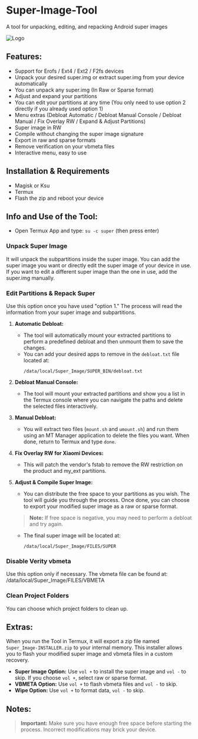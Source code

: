 # Super-Image-Tool
A tool for unpacking, editing, and repacking Android super images

![Logo](https://blogger.googleusercontent.com/img/b/R29vZ2xl/AVvXsEjbQ1TBn8msSrl5RH_B2Hq45bzY-LKxOvg15kT76a6DWSkVgQdnRRQhQ3iyo9hNi_WeCRmaVbblhstYAjvWZ6R5nTlqhSfaM7hbBGP8ABFnxbXi_enfiYm0uiPHMbn6XNlepiw6fhwYgtPpsOpZO8GTMKqrg16fgEqS7-1Q1yXz_1u6fSiWG44_wNgguQlq/s706/IMG_2024_07_27_084732.png)

## Features:
- Support for Erofs / Ext4 / Ext2 / F2fs devices
- Unpack your desired super.img or extract super.img from your device automatically
- You can unpack any super.img (In Raw or Sparse format)
- Adjust and expand your partitions
- You can edit your partitions at any time (You only need to use option 2 directly if you already used option 1)
- Menu extras (Debloat Automatic / Debloat Manual Console / Debloat Manual / Fix Overlay RW / Expand & Adjust Partitions)
- Super image in RW
- Compile without changing the super image signature
- Export in raw and sparse formats
- Remove verification on your vbmeta files
- Interactive menu, easy to use

## Installation & Requirements
- Magisk or Ksu
- Termux
- Flash the zip and reboot your device

## Info and Use of the Tool:
- Open Termux App and type: `su -c super` (then press enter)

### Unpack Super Image
It will unpack the subpartitions inside the super image. You can add the super image you want or directly edit the super image of your device in use. If you want to edit a different super image than the one in use, add the super.img manually.

### Edit Partitions & Repack Super
Use this option once you have used "option 1." The process will read the information from your super image and subpartitions.

1. **Automatic Debloat:**
   - The tool will automatically mount your extracted partitions to perform a predefined debloat and then unmount them to save the changes.
   - You can add your desired apps to remove in the `debloat.txt` file located at:
     ```
     /data/local/Super_Image/SUPER_BIN/debloat.txt
     ```

2. **Debloat Manual Console:**
   - The tool will mount your extracted partitions and show you a list in the Termux console where you can navigate the paths and delete the selected files interactively.

3. **Manual Debloat:**
   - You will extract two files (`mount.sh` and `umount.sh`) and run them using an MT Manager application to delete the files you want. When done, return to Termux and type `done`.

4. **Fix Overlay RW for Xiaomi Devices:**
   - This will patch the vendor's fstab to remove the RW restriction on the product and my_ext partitions.

5. **Adjust & Compile Super Image:**
   - You can distribute the free space to your partitions as you wish. The tool will guide you through the process. Once done, you can choose to export your modified super image as a raw or sparse format. 
   
   > **Note:** If free space is negative, you may need to perform a debloat and try again.
   
   - The final super image will be located at:
     ```
     /data/local/Super_Image/FILES/SUPER
     ```

### Disable Verity vbmeta
Use this option only if necessary. The vbmeta file can be found at: /data/local/Super_Image/FILES/VBMETA

### Clean Project Folders
You can choose which project folders to clean up.

## Extras:
When you run the Tool in Termux, it will export a zip file named `Super_Image-INSTALLER.zip` to your internal memory. This installer allows you to flash your modified super image and vbmeta files in a custom recovery.

- **Super Image Option:** Use `vol +` to install the super image and `vol -` to skip. If you choose `vol +`, select raw or sparse format.
- **VBMETA Option:** Use `vol +` to flash vbmeta files and `vol -` to skip.
- **Wipe Option:** Use `vol +` to format data, `vol -` to skip.

## Notes:
> **Important:** Make sure you have enough free space before starting the process. Incorrect modifications may brick your device.
